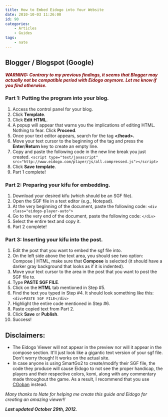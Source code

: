 ```yaml
---
title: How to Embed Eidogo into Your Website
date: 2010-10-03 11:26:00
id: 90
categories:
	- Articles
	- Guides
tags:
	- nate
---
```


## Blogger / Blogspot (Google)

**<span style="color: #800000;">_WARNING: Contrary to my previous findings, it seems that Blogger may actually not be compatible period with Eidogo anymore. Let me know if you find otherwise._</span>**

### Part 1: Putting the program into your blog.

1.  Access the control panel for your blog.
2.  Click **Template**.
3.  Click **Edit** **HTML**.
4.  A popup will appear that warns you the implications of editing HTML. Nothing to fear. Click **Proceed**.
5.  Once your text editor appears, search for the tag **&lt;/head&gt;.**
6.  Move your text cursor to the beginning of the tag and press the **Enter**/**Return** key to create an empty line.
7.  Copy and paste the following code in the new line break you just created.
    `<script type="text/javascript" src="http://www.eidogo.com/player/js/all.compressed.js"></script>`
8.  Click **Save** **template**.
9.  Part 1 complete!

### Part 2: Preparing your kifu for embedding.

1.  Download your desired kifu (which should be an SGF file).
2.  Open the SGF file in a text editor (e.g., Notepad).
3.  At the very beginning of the document, paste the following code:
	`<div class="eidogo-player-auto">`
4.  Go to the very end of the document, paste the following code:
    `</div>`
5.  Select the entire text and copy it.
6.  Part 2 complete!

### Part 3: Inserting your kifu into the post.

1.  Edit the post that you want to embed the sgf file into.
2.  On the left side above the text area, you should see two option: Compose | HTML, make sure that **Compose** is selected (it should have a darker gray background that looks as if it is indented).
3.  Move your text cursor to the area in the post that you want to post the SGF file to.
4.  Type **PASTE SGF FILE**.
5.  Click on the **HTML** tab mentioned in Step #5.
6.  Find the text you typed in Step #4. It should look something like this:
	`<div>PASTE SGF FILE</div>`
7.  Highlight the entire code mentioned in Step #6.
8.  Paste copied text from Part 2.
9.  Click **Save** or **Publish**.
10.  Success!

## Disclaimers:

* The Eidogo Viewer will not appear in the preview nor will it appear in the compose section. It'll just look like a gigantic text version of your sgf file. Don't worry though! It works on the actual site.
* In case anyone is using SmartGo2 to create/modify their SGF file, the code they produce will cause Eidogo to not see the proper handicap, the players and their respective colors, komi, along with any commentary made throughout the game. As a result, I recommend that you use [CGoban](http://www.gokgs.com/download.jsp) instead.

_Many thanks to Nate for helping me create this guide and Eidogo for creating an amazing viewer!!_

**_Last updated October 29th, 2012._**
